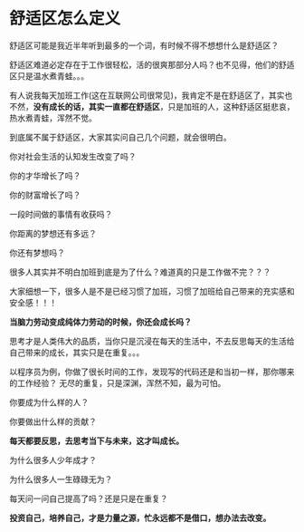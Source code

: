 # 舒适区怎么定义

舒适区可能是我近半年听到最多的一个词，有时候不得不想想什么是舒适区？



舒适区难道必定存在于工作很轻松，活的很爽那部分人吗？也不见得，他们的舒适区只是温水煮青蛙。。。



有人说我每天加班工作(这在互联网公司很常见)，我肯定不是在舒适区了，其实也不然，**没有成长的话，其实一直都在舒适区**，只是加班的人，这种舒适区挺悲哀，热水煮青蛙，浑然不觉。



到底属不属于舒适区，大家其实问自己几个问题，就会很明白。



你对社会生活的认知发生改变了吗？

你的才华增长了吗？

你的财富增长了吗？

一段时间做的事情有收获吗？

你距离的梦想还有多远？

你还有梦想吗？



很多人其实并不明白加班到底是为了什么？难道真的只是工作做不完？？？



大家细想一下，很多人是不是已经习惯了加班，习惯了加班给自己带来的充实感和安全感！！！



**当脑力劳动变成纯体力劳动的时候，你还会成长吗？**



思考才是人类伟大的品质，当你只是沉浸在每天的生活中，不去反思每天的生活给自己带来的成长，其实只是在重复。。。



以程序员为例，你做了很长时间的工作，发现写的代码还是和当初一样，那你哪来的工作经验？ 无尽的重复，只是深渊，浑然不知，最为可怕。



你要成为什么样的人？



你要做出什么样的贡献？



**每天都要反思，去思考当下与未来，这才叫成长。**



为什么很多人少年成才？



为什么很多人一生碌碌无为？



每天问一问自己提高了吗？还是只是在重复？



**投资自己，培养自己，才是力量之源，忙永远都不是借口，想办法去改变。**

